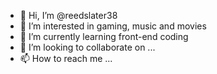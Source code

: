 - 👋 Hi, I’m @reedslater38
- 👀 I’m interested in gaming, music and movies
- 🌱 I’m currently learning front-end coding
- 💞️ I’m looking to collaborate on ...
- 📫 How to reach me ...

<!---
reedslater38/reedslater38 is a ✨ special ✨ repository because its `README.md` (this file) appears on your GitHub profile.
You can click the Preview link to take a look at your changes.
--->

